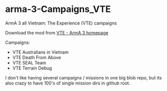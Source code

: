 # arma-3-Campaigns_VTE

ArmA 3 all Vietnam: The Experience (VTE) campaigns

Download the mod from [VTE - ArmA 3 homepage](https://www.vtemod.com/vte-arma3.php)

Campaigns:
* VTE Australians in Vietnam
* VTE Death From Above
* VTE SEAL Team
* VTE Terrain Debug

I don't like having several campaigns / missions in one big blob repo, but its also crazy to have 100's of single mission dirs in github root.
